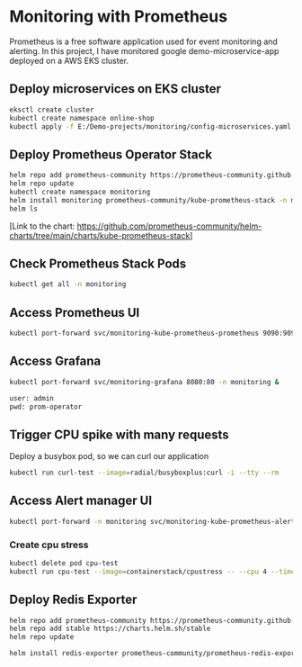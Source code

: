 # Monitoring with Prometheus 
Prometheus is a free software application used for event monitoring and alerting.
In this project, I have monitored google demo-microservice-app deployed on a AWS EKS cluster.

## Deploy microservices on EKS cluster
```bash
eksctl create cluster
kubectl create namespace online-shop
kubectl apply -f E:/Demo-projects/monitoring/config-microservices.yaml -n online-shop
```
## Deploy Prometheus Operator Stack
```bash
helm repo add prometheus-community https://prometheus-community.github.io/helm-charts
helm repo update
kubectl create namespace monitoring
helm install monitoring prometheus-community/kube-prometheus-stack -n monitoring
helm ls
```
[Link to the chart: https://github.com/prometheus-community/helm-charts/tree/main/charts/kube-prometheus-stack]

## Check Prometheus Stack Pods
```bash
kubectl get all -n monitoring
```

## Access Prometheus UI
```bash
kubectl port-forward svc/monitoring-kube-prometheus-prometheus 9090:9090 -n monitoring &
```

## Access Grafana
```bash
kubectl port-forward svc/monitoring-grafana 8080:80 -n monitoring &
```
```bash
user: admin
pwd: prom-operator
```

## Trigger CPU spike with many requests
Deploy a busybox pod, so we can curl our application
```bash
kubectl run curl-test --image=radial/busyboxplus:curl -i --tty --rm
```
## Access Alert manager UI
```bash
kubectl port-forward -n monitoring svc/monitoring-kube-prometheus-alertmanager 9093:9093 &
```
### Create cpu stress
```bash
kubectl delete pod cpu-test 
kubectl run cpu-test --image=containerstack/cpustress -- --cpu 4 --timeout 60s --metrics-brief
```
## Deploy Redis Exporter
```bash
helm repo add prometheus-community https://prometheus-community.github.io/helm-charts
helm repo add stable https://charts.helm.sh/stable
helm repo update

helm install redis-exporter prometheus-community/prometheus-redis-exporter -f redis-values.yaml
```

 
